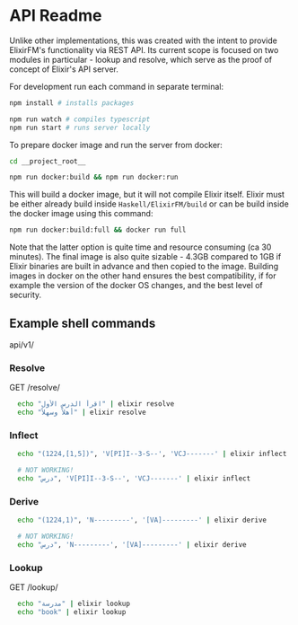 # API Readme

Unlike other implementations, this was created with the intent to provide
ElixirFM's functionality via REST API. Its current scope is focused on two
modules in particular - lookup and resolve, which serve as the proof of concept
of Elixir's API server.

For development run each command in separate terminal:

```sh
npm install # installs packages

npm run watch # compiles typescript
npm run start # runs server locally
```

To prepare docker image and run the server from docker:

```sh
cd __project_root__

npm run docker:build && npm run docker:run
```

This will build a docker image, but it will not compile Elixir itself. Elixir
must be either already build inside `Haskell/ElixirFM/build` or can be build
inside the docker image using this command:

```sh
npm run docker:build:full && docker run full
```

Note that the latter option is quite time and resource consuming (ca 30 minutes).
The final image is also quite sizable - 4.3GB compared to 1GB if Elixir binaries
are built in advance and then copied to the image. Building images in docker on
the other hand ensures the best compatibility, if for example the version of
the docker OS changes, and the best level of security.

## Example shell commands

api/v1/

### Resolve

GET /resolve/

```sh
  echo "اقرأ الدرس الأول" | elixir resolve
  echo "أهلاً وسهلاً" | elixir resolve
```

### Inflect

```sh
  echo "(1224,[1,5])", 'V[PI]I--3-S--', 'VCJ-------' | elixir inflect

  # NOT WORKING!
  echo "درس", 'V[PI]I--3-S--', 'VCJ-------' | elixir inflect
```

### Derive

```sh
  echo "(1224,1)", 'N---------', '[VA]---------' | elixir derive

  # NOT WORKING!
  echo "درس", 'N---------', '[VA]---------' | elixir derive
```

### Lookup

GET /lookup/

```sh
  echo "مدرسة" | elixir lookup
  echo "book" | elixir lookup
```

